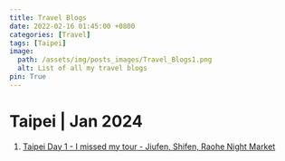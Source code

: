 ```yaml
---
title: Travel Blogs
date: 2022-02-16 01:45:00 +0800
categories: [Travel]
tags: [Taipei]
image:
  path: /assets/img/posts_images/Travel_Blogs1.png
  alt: List of all my travel blogs
pin: True
---
```



# Taipei | Jan 2024

1. [Taipei Day 1 - I missed my tour - Jiufen, Shifen, Raohe Night Market](/posts/taipei_day1)
<!-- 2. [Taipei Day 1 - I missed my tour - Jiufen, Shifen, Raohe Night Market](/posts/taipei_day1) -->